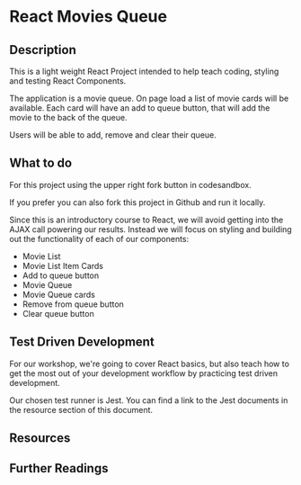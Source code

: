 # React Movies Queue

## Description

This is a light weight React Project intended to help teach coding, styling and testing React Components.

The application is a movie queue. On page load a list of movie cards will be available. Each card will have an add to queue button, that will add the movie to the back of the queue.

Users will be able to add, remove and clear their queue.

## What to do

For this project using the upper right fork button in codesandbox.

If you prefer you can also fork this project in Github and run it locally.

Since this is an introductory course to React, we will avoid getting into the AJAX call powering our results. Instead we will focus on styling and building out the functionality of each of our components:

- Movie List
- Movie List Item Cards
- Add to queue button
- Movie Queue
- Movie Queue cards
- Remove from queue button
- Clear queue button

## Test Driven Development

For our workshop, we're going to cover React basics, but also teach how to get the most out of your development workflow by practicing test driven development.

Our chosen test runner is Jest. You can find a link to the Jest documents in the resource section of this document.

## Resources

## Further Readings
